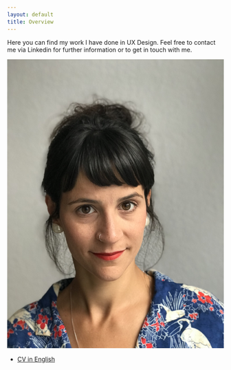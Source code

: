 ```yaml
---
layout: default
title: Overview
---
```


Here you can find my work I have done in UX Design.
Feel free to contact me via Linkedin for further information or to get in touch with me.

![](JuliaPolke_foto.jpg)

- [CV in English](cv_english.html)
